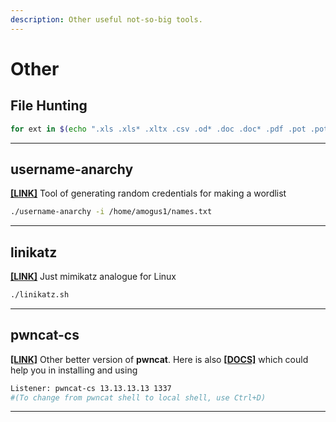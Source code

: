 ```yaml
---
description: Other useful not-so-big tools.
---
```


# Other

## File Hunting

```bash
for ext in $(echo ".xls .xls* .xltx .csv .od* .doc .doc* .pdf .pot .pot* .pp*");do echo -e "\nFile extension: " $ext; find / -name *$ext 2>/dev/null | grep -v "lib\|fonts\|share\|core" ;done
```

***

## username-anarchy

[**\[LINK\]**](https://github.com/urbanadventurer/username-anarchy) Tool of generating random credentials  for making a wordlist

```bash
./username-anarchy -i /home/amogus1/names.txt 
```

***

## linikatz

[**\[LINK\]**](https://github.com/CiscoCXSecurity/linikatz) Just mimikatz analogue for Linux

```bash
./linikatz.sh
```

***

## pwncat-cs

[**\[LINK\]**](https://github.com/calebstewart/pwncat?tab=readme-ov-file) Other better version of **pwncat**. Here is also [**\[DOCS\]**](https://pwncat.readthedocs.io/en/latest/) which could help you in installing and using

```bash
Listener: pwncat-cs 13.13.13.13 1337
#(To change from pwncat shell to local shell, use Ctrl+D)
```

***

##
